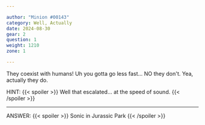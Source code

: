 ```yaml
---

author: "Minion #00143"
category: Well, Actually
date: 2024-08-30
gear: 2
question: 1
weight: 1210
zone: 1

---
```


They coexist with humans! Uh you gotta go less fast... NO they don't. Yea, actually they do.

HINT: {{< spoiler >}} Well that escalated... at the speed of sound. {{< /spoiler >}}

---

ANSWER: {{< spoiler >}} Sonic in Jurassic Park {{< /spoiler >}}

